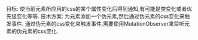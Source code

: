 目标:
使当前元素所应用的css的某个属性变化后得到通知,有可能是类变化或者优先级变化等等.
技术方案:
为元素添加一个伪元素,然后通过伪元素的css变化来触发事件.
通过伪元素的css变化来触发事件,需要使用MutationObserver来监听元素的伪元素的css变化.

